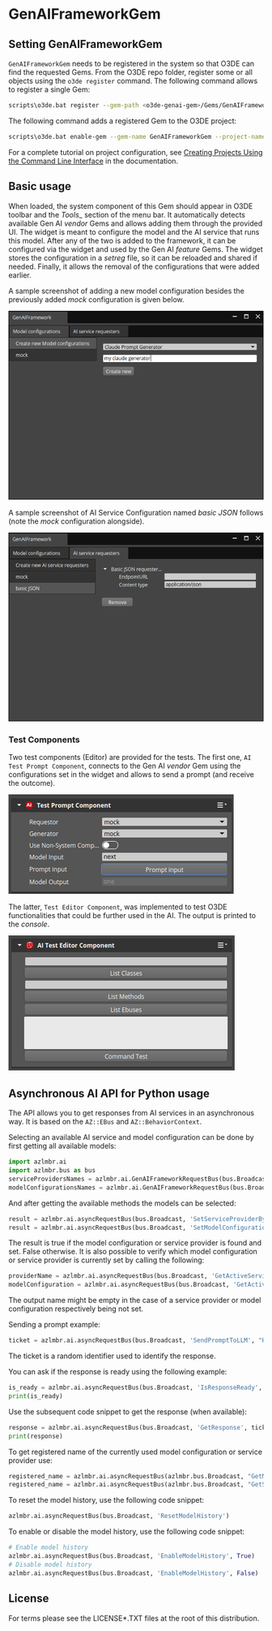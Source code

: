 # GenAIFrameworkGem

## Setting GenAIFrameworkGem
`GenAIFrameworkGem` needs to be registered in the system so that O3DE can find the requested Gems. From the O3DE repo folder, register some or all objects using the `o3de register` command.
The following command allows to register a single Gem:
```bash
scripts\o3de.bat register --gem-path <o3de-genai-gem>/Gems/GenAIFramework
```
The following command adds a registered Gem to the O3DE project:
```bash
scripts\o3de.bat enable-gem --gem-name GenAIFrameworkGem --project-name <project name>
```

For a complete tutorial on project configuration, see [Creating Projects Using the Command Line Interface](https://o3de.org/docs/welcome-guide/create/creating-projects-using-cli/) in the documentation.

## Basic usage
When loaded, the system component of this Gem should appear in O3DE toolbar and the _Tools__ section of the menu bar. It automatically detects available Gen AI _vendor_ Gems and allows adding them through the provided UI. The widget is meant to configure the model and the AI service that runs this model. After any of the two is added to the framework, it can be configured via the widget and used by the Gen AI _feature_ Gems. The widget stores the configuration in a _setreg_ file, so it can be reloaded and shared if needed. Finally, it allows the removal of the configurations that were added earlier.

A sample screenshot of adding a new model configuration besides the previously added _mock_ configuration is given below.

![Widget: Model Configuration](docs/images/ModelConfiguration.png)

A sample screenshot of AI Service Configuration named _basic JSON_ follows (note the _mock_ configuration alongside).

![Widget: AI Service Configuration](docs/images/AIServiceConfiguration.png)

### Test Components
Two test components (Editor) are provided for the tests. The first one, `AI Test Prompt Component`, connects to the Gen AI _vendor_ Gem using the configurations set in the widget and allows to send a prompt (and receive the outcome). 

![Prompt Test Component](docs/images/TestPromptComponent.png)

The latter, `Test Editor Component`, was implemented to test O3DE functionalities that could be further used in the AI. The output is printed to the _console_.

![Prompt Test Component](docs/images/TestComponent.png)

## Asynchronous AI API for Python usage
The API allows you to get responses from AI services in an asynchronous way. 
It is based on the `AZ::EBus` and `AZ::BehaviorContext`. 

Selecting an available AI service and model configuration can be done by first getting all available models:
```python
import azlmbr.ai
import azlmbr.bus as bus
serviceProvidersNames = azlmbr.ai.GenAIFrameworkRequestBus(bus.Broadcast, 'GetServiceProviderNames')
modelConfigurationsNames = azlmbr.ai.GenAIFrameworkRequestBus(bus.Broadcast, 'GetModelConfigurationNames')
```

And after getting the available methods the models can be selected:
```python
result = azlmbr.ai.asyncRequestBus(bus.Broadcast, 'SetServiceProviderByName', 'example_name')
result = azlmbr.ai.asyncRequestBus(bus.Broadcast, 'SetModelConfigurationByName', 'example_name')
```
The result is true if the model configuration or service provider is found and set. False otherwise. It is also possible to verify which model configuration or service provider is currently set by calling the following:
```python
providerName = azlmbr.ai.asyncRequestBus(bus.Broadcast, 'GetActiveServiceProviderName')
modelConfiguration = azlmbr.ai.asyncRequestBus(bus.Broadcast, 'GetActiveModelConfigurationName')
```
The output name might be empty in the case of a service provider or model configuration respectively being not set.

Sending a prompt example:
```python
ticket = azlmbr.ai.asyncRequestBus(bus.Broadcast, 'SendPromptToLLM', "Hello World")
```
The ticket is a random identifier used to identify the response.

You can ask if the response is ready using the following example:
```python
is_ready = azlmbr.ai.asyncRequestBus(bus.Broadcast, 'IsResponseReady', ticket)
print(is_ready)
```

Use the subsequent code snippet to get the response (when available):
```python
response = azlmbr.ai.asyncRequestBus(bus.Broadcast, 'GetResponse', ticket)
print(response)
```

To get registered name of the currently used model configuration or service provider use:
```python
registered_name = azlmbr.ai.asyncRequestBus(azlmbr.bus.Broadcast, "GetModelConfigurationTypename")
registered_name = azlmbr.ai.asyncRequestBus(azlmbr.bus.Broadcast, "GetServiceProviderTypename")
``` 

To reset the model history, use the following code snippet:
```python
azlmbr.ai.asyncRequestBus(bus.Broadcast, 'ResetModelHistory')
```

To enable or disable the model history, use the following code snippet:
```python
# Enable model history
azlmbr.ai.asyncRequestBus(bus.Broadcast, 'EnableModelHistory', True)
# Disable model history
azlmbr.ai.asyncRequestBus(bus.Broadcast, 'EnableModelHistory', False)
```

## License
For terms please see the LICENSE*.TXT files at the root of this distribution.
